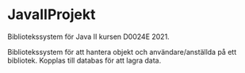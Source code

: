 # JavaIIProjekt
Bibliotekssystem för Java II kursen D0024E 2021.

Bibliotekssystem för att hantera objekt och användare/anställda på ett bibliotek. Kopplas till databas för att lagra data. 
